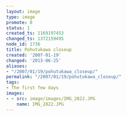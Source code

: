 ```yaml
---
layout: image
type: image
promote: 0
status: 1
created_ts: 1169197453
changed_ts: 1372159495
node_id: 1736
title: Pohutukawa closeup
created: '2007-01-19'
changed: '2013-06-25'
aliases:
- "/2007/01/19/pohutukawa_closeup/"
permalink: "/2007/01/19/pohutukawa_closeup/"
tags:
- The first few days
images:
- - src: image/images/IMG_2822.JPG
    name: IMG_2822.JPG
---
```


